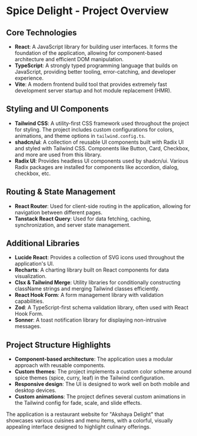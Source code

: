 # Spice Delight - Project Overview

## Core Technologies
- **React**: A JavaScript library for building user interfaces. It forms the foundation of the application, allowing for component-based architecture and efficient DOM manipulation.
- **TypeScript**: A strongly typed programming language that builds on JavaScript, providing better tooling, error-catching, and developer experience.
- **Vite**: A modern frontend build tool that provides extremely fast development server startup and hot module replacement (HMR).

## Styling and UI Components
- **Tailwind CSS**: A utility-first CSS framework used throughout the project for styling. The project includes custom configurations for colors, animations, and theme options in `tailwind.config.ts`.
- **shadcn/ui**: A collection of reusable UI components built with Radix UI and styled with Tailwind CSS. Components like Button, Card, Checkbox, and more are used from this library.
- **Radix UI**: Provides headless UI components used by shadcn/ui. Various Radix packages are installed for components like accordion, dialog, checkbox, etc.

## Routing & State Management
- **React Router**: Used for client-side routing in the application, allowing for navigation between different pages.
- **Tanstack React Query**: Used for data fetching, caching, synchronization, and server state management.

## Additional Libraries
- **Lucide React**: Provides a collection of SVG icons used throughout the application's UI.
- **Recharts**: A charting library built on React components for data visualization.
- **Clsx & Tailwind Merge**: Utility libraries for conditionally constructing className strings and merging Tailwind classes efficiently.
- **React Hook Form**: A form management library with validation capabilities.
- **Zod**: A TypeScript-first schema validation library, often used with React Hook Form.
- **Sonner**: A toast notification library for displaying non-intrusive messages.

## Project Structure Highlights
- **Component-based architecture**: The application uses a modular approach with reusable components.
- **Custom themes**: The project implements a custom color scheme around spice themes (spice, curry, leaf) in the Tailwind configuration.
- **Responsive design**: The UI is designed to work well on both mobile and desktop devices.
- **Custom animations**: The project defines several custom animations in the Tailwind config for fade, scale, and slide effects.

The application is a restaurant website for "Akshaya Delight" that showcases various cuisines and menu items, with a colorful, visually appealing interface designed to highlight culinary offerings. 
